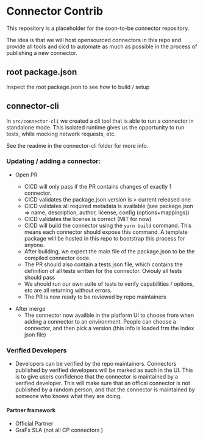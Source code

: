 # Connector Contrib

This repository is a placeholder for the soon-to-be connector repository.

The idea is that we will host opensourced connectors in this repo and provide
all tools and cicd to automate as much as possible in the process of publishing a new connector.

## root package.json

Inspect the root package.json to see how to build / setup

## connector-cli

In `src/connector-cli` we created a cli tool that is able to run a connector in standalone mode. This isolated runtime gives us the opportunity to run tests, while mocking network requests, etc.

See the readme in the connector-cli folder for more info.
 
### Updating / adding a connector:

- Open PR

  - CICD will only pass if the PR contains changes of exactly 1 connector.
  - CICD validates the package.json version is > current released one
  - CICD validates all required metadata is available (see package.json => name, description, author, license, config (options+mappings))
  - CICD validates the license is correct (MIT for now)
  - CICD will build the connector using the `yarn build` command. This means each connector should expose this command. A template package will be hosted in this repo to bootstrap this process for anyone.
  - After building, we expect the main file of the package.json to be the compiled connector code.
  - The PR should also contain a tests.json file, which contains the definition of all tests written for the connector. Oviouly all tests should pass
  - We should run our own suite of tests to verify capabilities / options, etc are all returning without errors.
  - The PR is now ready to be reviewed by repo maintainers

* After merge
  - The connector now availble in the platform UI to choose from when adding a connector to an environment. People can choose a connector, and then pick a version (this info is loaded frm the index json file)

### Verified Developers

- Developers can be verified by the repo maintainers. Connectors published by verified developers will be marked as such in the UI. This is to give users confidence that the connector is maintained by a verified developer. This will make sure that an offical connector is not published by a random person, and that the connector is maintained by someone who knows what they are doing.

#### Partner framework

- Official Partner
- GraFx SLA (not all CP connectors )
